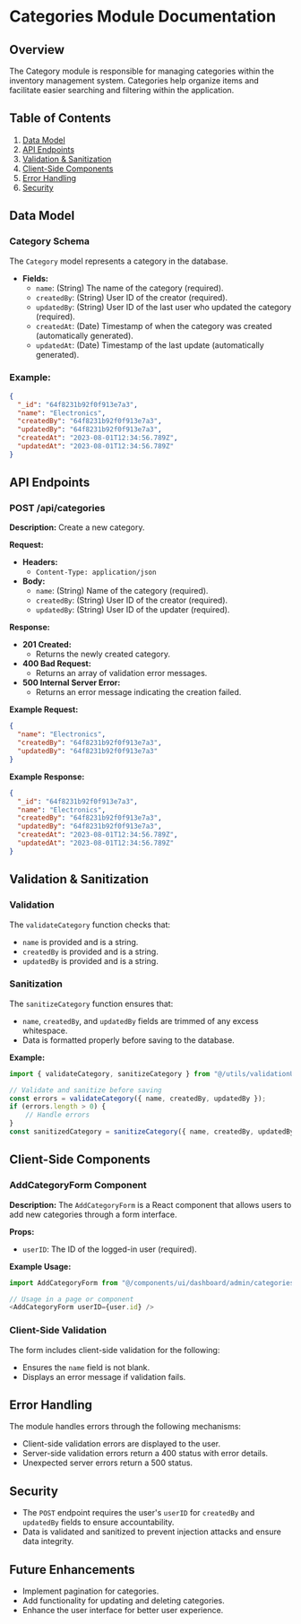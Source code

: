 # Categories Module Documentation

## Overview

The Category module is responsible for managing categories within the inventory management system. Categories help organize items and facilitate easier searching and filtering within the application.

## Table of Contents

1. [Data Model](#data-model)
2. [API Endpoints](#api-endpoints)
3. [Validation & Sanitization](#validation--sanitization)
4. [Client-Side Components](#client-side-components)
5. [Error Handling](#error-handling)
6. [Security](#security)

## Data Model

### Category Schema

The `Category` model represents a category in the database.

- **Fields:**
  - `name`: (String) The name of the category (required).
  - `createdBy`: (String) User ID of the creator (required).
  - `updatedBy`: (String) User ID of the last user who updated the category (required).
  - `createdAt`: (Date) Timestamp of when the category was created (automatically generated).
  - `updatedAt`: (Date) Timestamp of the last update (automatically generated).

### Example:

```json
{
  "_id": "64f8231b92f0f913e7a3",
  "name": "Electronics",
  "createdBy": "64f8231b92f0f913e7a3",
  "updatedBy": "64f8231b92f0f913e7a3",
  "createdAt": "2023-08-01T12:34:56.789Z",
  "updatedAt": "2023-08-01T12:34:56.789Z"
}
```

## API Endpoints

### POST /api/categories

**Description:**
Create a new category.

**Request:**
- **Headers:**
    - `Content-Type: application/json`
- **Body:**
    - `name`: (String) Name of the category (required).
    - `createdBy`: (String) User ID of the creator (required).
    - `updatedBy`: (String) User ID of the updater (required).

**Response:**
- **201 Created:**
    - Returns the newly created category.
- **400 Bad Request:**
    - Returns an array of validation error messages.
- **500 Internal Server Error:**
    - Returns an error message indicating the creation failed.

**Example Request:**

```json
{
  "name": "Electronics",
  "createdBy": "64f8231b92f0f913e7a3",
  "updatedBy": "64f8231b92f0f913e7a3"
}
```

**Example Response:**

```json
{
  "_id": "64f8231b92f0f913e7a3",
  "name": "Electronics",
  "createdBy": "64f8231b92f0f913e7a3",
  "updatedBy": "64f8231b92f0f913e7a3",
  "createdAt": "2023-08-01T12:34:56.789Z",
  "updatedAt": "2023-08-01T12:34:56.789Z"
}
```

## Validation & Sanitization

### Validation

The `validateCategory` function checks that:
- `name` is provided and is a string.
- `createdBy` is provided and is a string.
- `updatedBy` is provided and is a string.

### Sanitization

The `sanitizeCategory` function ensures that:
- `name`, `createdBy`, and `updatedBy` fields are trimmed of any excess whitespace.
- Data is formatted properly before saving to the database.

**Example:**

```javascript
import { validateCategory, sanitizeCategory } from "@/utils/validationUtils";

// Validate and sanitize before saving
const errors = validateCategory({ name, createdBy, updatedBy });
if (errors.length > 0) {
    // Handle errors
}
const sanitizedCategory = sanitizeCategory({ name, createdBy, updatedBy });
```

## Client-Side Components

### AddCategoryForm Component

**Description:**
The `AddCategoryForm` is a React component that allows users to add new categories through a form interface.

**Props:**
- `userID`: The ID of the logged-in user (required).

**Example Usage:**

```javascript
import AddCategoryForm from "@/components/ui/dashboard/admin/categories/AddCategoryForm";

// Usage in a page or component
<AddCategoryForm userID={user.id} />
```

### Client-Side Validation

The form includes client-side validation for the following:
- Ensures the `name` field is not blank.
- Displays an error message if validation fails.

## Error Handling

The module handles errors through the following mechanisms:
- Client-side validation errors are displayed to the user.
- Server-side validation errors return a 400 status with error details.
- Unexpected server errors return a 500 status.

## Security

- The `POST` endpoint requires the user's `userID` for `createdBy` and `updatedBy` fields to ensure accountability.
- Data is validated and sanitized to prevent injection attacks and ensure data integrity.

## Future Enhancements

- Implement pagination for categories.
- Add functionality for updating and deleting categories.
- Enhance the user interface for better user experience.
